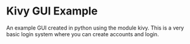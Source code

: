 # Kivy GUI Example
An example GUI created in python using the module kivy. This is a very basic login system where you can create accounts and login.
